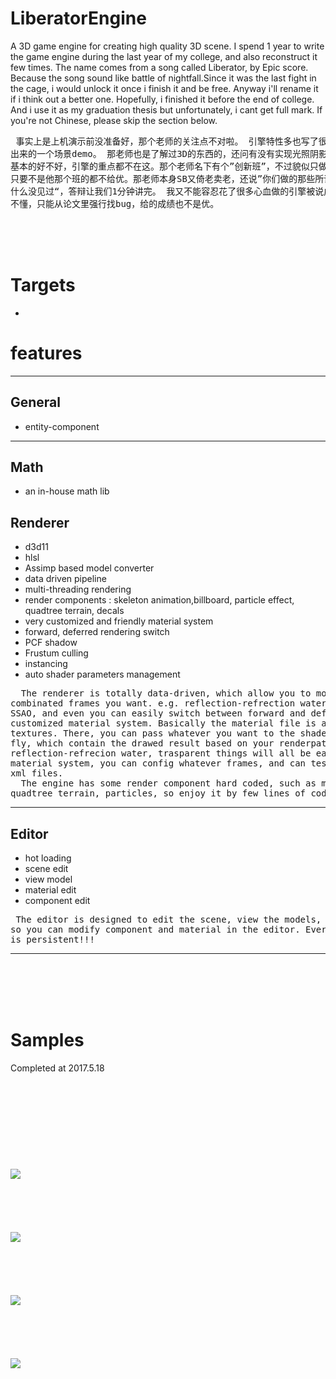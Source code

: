 # LiberatorEngine
A 3D game engine for creating high quality 3D scene. I spend 1 year to write the game engine during the last year of my college, and also reconstruct it few times. The name comes from a song called Liberator, by Epic score. Because the song sound like battle of nightfall.Since it was the last fight in the cage, i would unlock it once i finish it and be free. Anyway i'll rename it if i think out a better one. Hopefully, i finished it before the end of college. And i use it as my graduation thesis but unfortunately, i cant get full mark.
If you're not Chinese, please skip the section below. <br>

<pre>
 事实上是上机演示前没准备好，那个老师的关注点不对啦。 引擎特性多也写了很多优化，最后能让人看到的只有一个编辑器和用编辑器做
出来的一个场景demo。 那老师也是了解过3D的东西的，还问有没有实现光照阴影啊、AA啊，既然是一个引擎怎么可能没有这些呢，都是最
基本的好不好，引擎的重点都不在这。那个老师名下有个”创新班”，不过貌似只做web,app，所以我也不想去他那个班。那老师有歧视，
只要不是他那个班的都不给优。那老师本身SB又倚老卖老，还说”你们做的那些所谓系统，没有谁的系统是特别吊的，做了老师这么多年有
什么没见过“，答辩让我们1分钟讲完。 我又不能容忍花了很多心血做的引擎被说成”那些系统“，答辩的时候ZHUANG B了一下，那老师又
不懂，只能从论文里强行找bug，给的成绩也不是优。
</pre>

<br>
<br>
<br>

# Targets
- 


# features
***
## General
- entity-component

***
## Math
- an in-house math lib

## Renderer
- d3d11 
- hlsl
- Assimp based model converter
- data driven pipeline
- multi-threading rendering
- render components : skeleton animation,billboard, particle effect, quadtree terrain, decals
- very customized and friendly material system
- forward, deferred rendering switch
- PCF shadow
- Frustum culling
- instancing
- auto shader parameters management

 <pre>
  The renderer is totally data-driven, which allow you to modify the renderpath to config any 
combinated frames you want. e.g. reflection-refrection water, screen-based fog, bloom, volumetric light, 
SSAO, and even you can easily switch between forward and defferred rendering. The engine also has a 
customized material system. Basically the material file is a xml, which composite of shader, variables, 
textures. There, you can pass whatever you want to the shader through the xml, even a RenderTarget on the 
fly, which contain the drawed result based on your renderpath, and that is up to you. So-what skybox, 
reflection-refrecion water, trasparent things will all be easy stuff, haha. Togeter with the renderpath and 
material system, you can config whatever frames, and can test a graphic algorithm efficiently with few little 
xml files.  
  The engine has some render component hard coded, such as mesh/skinned-mesh, billboard group, 
quadtree terrain, particles, so enjoy it by few lines of codes.  
</pre>
   

 


***
## Editor 
- hot loading
- scene edit
- view model
- material edit
- component edit
 
 <pre>
 The editor is designed to edit the scene, view the models, etc. Since the engine is entity-component based, 
so you can modify component and material in the editor. Everything will be stream to a xml scene file, everything 
is persistent!!!
</pre>

***

<br>
<br>
<br>
<br>

# Samples

Completed at 2017.5.18
<br>
<br>
<br>
<br>
<br>
<br>
<br>
<br>
<br>
<br>
![](https://github.com/kampxtr/LiberatorEngine/blob/master/screenshots/clipboard.png)
<br>
<br>
<br>
<br>
<br>
<br>
![](https://github.com/kampxtr/LiberatorEngine/blob/master/screenshots/%E5%9B%BE%E7%89%873.png)
<br>
<br>
<br>
<br>
<br>
<br>
![](https://github.com/kampxtr/LiberatorEngine/blob/master/screenshots/%E5%9B%BE%E7%89%871.png)
<br>
<br>
<br>
<br>
<br>
<br>
![](https://github.com/kampxtr/LiberatorEngine/blob/master/screenshots/%E5%9B%BE%E7%89%872.png)








